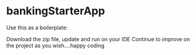# bankingStarterApp
Use this as a boilerplate:

Download the zip file, update  and run on your IDE
Continue to improve on the project as you wish....happy coding
